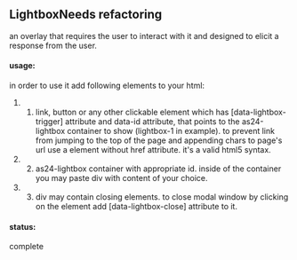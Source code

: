 <h2>Lightbox<span class="status refactor">Needs refactoring</span></h2>

an overlay that requires the user to interact with it and designed to elicit a response from the user.

#### usage:

in order to use it add following elements to your html:

1. 1) link, button or any other clickable element which has [data-lightbox-trigger] attribute and data-id attribute, that points to the as24-lightbox container to show (lightbox-1 in example). to prevent link from jumping to the top of the page and appending chars to page's url use a element without href attribute. it's a valid html5 syntax.
2. 2) as24-lightbox container with appropriate id. inside of the container you may paste div with content of your choice.
3. 3) div may contain closing elements. to close modal window by clicking on the element add [data-lightbox-close] attribute to it.

#### status:

<p class="status complete">complete</p>
